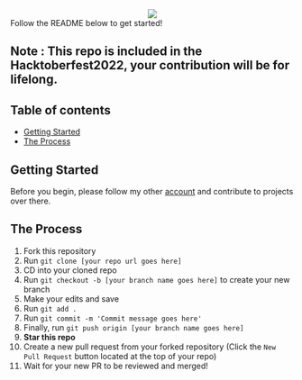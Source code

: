<div align="center">
  <img src="https://hacktoberfest.digitalocean.com/_nuxt/img/logo-hacktoberfest-full.f42e3b1.svg" />
  </div>
Follow the README below to get started!


## Note : This repo is included in the Hacktoberfest2022, your contribution will be for lifelong.



## Table of contents

- [Getting Started](#getting-started)
- [The Process](#the-process)

## Getting Started

Before you begin, please follow my other [account](https://github.com/puruagarwal1) and contribute to projects over there.

## The Process

1. Fork this repository
2. Run `git clone [your repo url goes here]`
3. CD into your cloned repo
4. Run `git checkout -b [your branch name goes here]` to create your new branch
5. Make your edits and save
6. Run `git add .`
7. Run `git commit -m 'Commit message goes here'`
8. Finally, run `git push origin [your branch name goes here]`
9. **Star this repo**
10. Create a new pull request from your forked repository (Click the `New Pull Request` button located at the top of your repo)
11. Wait for your new PR to be reviewed and merged!
